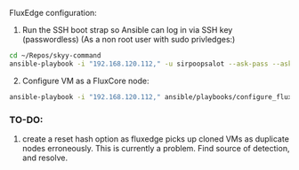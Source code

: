 FluxEdge configuration:

1. Run the SSH boot strap so Ansible can log in via SSH key (passwordless)
	(As a non root user with sudo privledges:)

```bash
cd ~/Repos/skyy-command
ansible-playbook -i "192.168.120.112," -u sirpoopsalot --ask-pass --ask-become-pass ansible/playbooks/ssh_bootstrap.yaml
```

2. Configure VM as a FluxCore node:
```bash
ansible-playbook -i "192.168.120.112," ansible/playbooks/configure_fluxedge.yaml
```

### TO-DO: 
1. create a reset hash option as fluxedge picks up cloned VMs as duplicate nodes erroneously. This is currently a problem. Find source of detection, and resolve. 